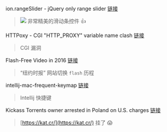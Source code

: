 ion.rangeSlider - jQuery only range slider [链接](https://github.com/IonDen/ion.rangeSlider)
> ![](https://github.com/IonDen/ion.rangeSlider/raw/master/_tmp/logo-ion-range-slider.png)
 非常精美的滑动条控件 :+1:

HTTPoxy - CGI "HTTP_PROXY" variable name clash [链接](https://access.redhat.com/security/vulnerabilities/httpoxy)
> CGI 漏洞

Flash-Free Video in 2016 [链接](http://open.blogs.nytimes.com/2016/02/08/flash-free-video-in-2016/)
> “纽约时报” 网站切换 `flash` 历程

intellij-mac-frequent-keymap [链接](https://github.com/linesh-simplicity/intellij-mac-frequent-keymap)
> Intellij 快捷键

Kickass Torrents owner arrested in Poland on U.S. charges [链接](http://bnonews.com/news/index.php/news/id4926)
> [https://kat.cr/](https://kat.cr/) 挂了 :scream:
